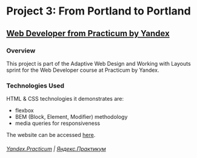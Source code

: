 # Project 3: From Portland to Portland

## [Web Developer from Practicum by Yandex](https://practicum.yandex.com/web/)

### Overview

This project is part of the Adaptive Web Design and Working with Layouts sprint
for the Web Developer course at Practicum by Yandex.

### Technologies Used

HTML & CSS technologies it demonstrates are:

- flexbox
- BEM (Block, Element, Modifier) methodology
- media queries for responsiveness

The website can be accessed
[here](https://derekschinke-practicum.github.io/web_project_3/).

###### [Yandex.Practicum](https://practicum.yandex.com/) | [Яндекс.Практикум](https://praktikum.yandex.ru/)
